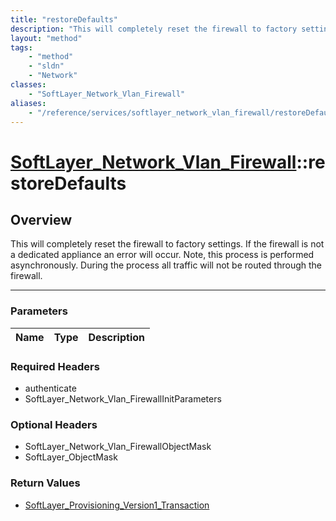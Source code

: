 ```yaml
---
title: "restoreDefaults"
description: "This will completely reset the firewall to factory settings. If the firewall is not a dedicated appliance an error will... "
layout: "method"
tags:
    - "method"
    - "sldn"
    - "Network"
classes:
    - "SoftLayer_Network_Vlan_Firewall"
aliases:
    - "/reference/services/softlayer_network_vlan_firewall/restoreDefaults"
---
```

# [SoftLayer_Network_Vlan_Firewall](/reference/services/SoftLayer_Network_Vlan_Firewall)::restoreDefaults




## Overview 
This will completely reset the firewall to factory settings. If the firewall is not a dedicated appliance an error will occur. Note, this process is performed asynchronously. During the process all traffic will not be routed through the firewall. 

-----

### Parameters 
|Name | Type | Description |
| --- | --- | --- |


### Required Headers
* authenticate
* SoftLayer_Network_Vlan_FirewallInitParameters


### Optional Headers
* SoftLayer_Network_Vlan_FirewallObjectMask
* SoftLayer_ObjectMask

### Return Values
* <a href='/reference/datatypes/SoftLayer_Provisioning_Version1_Transaction'>SoftLayer_Provisioning_Version1_Transaction </a>




